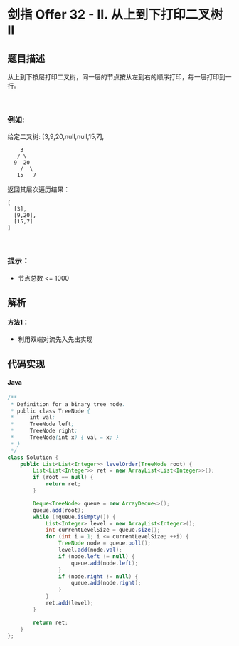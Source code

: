 # 剑指 Offer 32 - II. 从上到下打印二叉树 II

## 题目描述
从上到下按层打印二叉树，同一层的节点按从左到右的顺序打印，每一层打印到一行。

 

### 例如:
给定二叉树: [3,9,20,null,null,15,7],
```
    3
   / \
  9  20
    /  \
   15   7
```
返回其层次遍历结果：
```
[
  [3],
  [9,20],
  [15,7]
]
```
 

### 提示：

 - 节点总数 <= 1000




## 解析
#### 方法1：
- 利用双端对流先入先出实现


## 代码实现
#### Java
```Java
/**
 * Definition for a binary tree node.
 * public class TreeNode {
 *     int val;
 *     TreeNode left;
 *     TreeNode right;
 *     TreeNode(int x) { val = x; }
 * }
 */
class Solution {
    public List<List<Integer>> levelOrder(TreeNode root) {
        List<List<Integer>> ret = new ArrayList<List<Integer>>();
        if (root == null) {
            return ret;
        }

        Deque<TreeNode> queue = new ArrayDeque<>();
        queue.add(root);
        while (!queue.isEmpty()) {
            List<Integer> level = new ArrayList<Integer>();
            int currentLevelSize = queue.size();
            for (int i = 1; i <= currentLevelSize; ++i) {
                TreeNode node = queue.poll();
                level.add(node.val);
                if (node.left != null) {
                    queue.add(node.left);
                }
                if (node.right != null) {
                    queue.add(node.right);
                }
            }
            ret.add(level);
        }

        return ret;
    }
};
```
